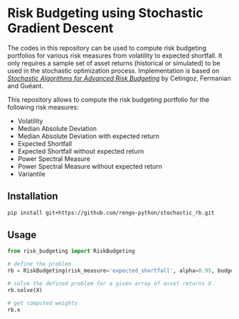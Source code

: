 # Risk Budgeting using Stochastic Gradient Descent
The codes in this repository can be used to compute risk budgeting portfolios for various risk measures from volatility to expected shortfall. It only requires a sample set of asset returns (historical or simulated) to be used in the stochastic optimization process. Implementation is based on [*Stochastic Algorithms for Advanced Risk Budgeting*](https://arxiv.org/abs/2211.07212) by Cetingoz, Fermanian and Guéant. 

This repository allows to compute the risk budgeting portfolio for the following risk measures:
- Volatility
- Median Absolute Deviation 
- Median Absolute Deviation with expected return
- Expected Shortfall 
- Expected Shortfall without expected return
- Power Spectral Measure
- Power Spectral Measure without expected return
- Variantile

## Installation

```bash
pip install git+https://github.com/rengo-python/stochastic_rb.git
```

## Usage

```python
from risk_budgeting import RiskBudgeting

# define the problem
rb = RiskBudgeting(risk_measure='expected_shortfall', alpha=0.95, budgets='ERC')

# solve the defined problem for a given array of asset returns X
rb.solve(X)

# get computed weights
rb.x
```
